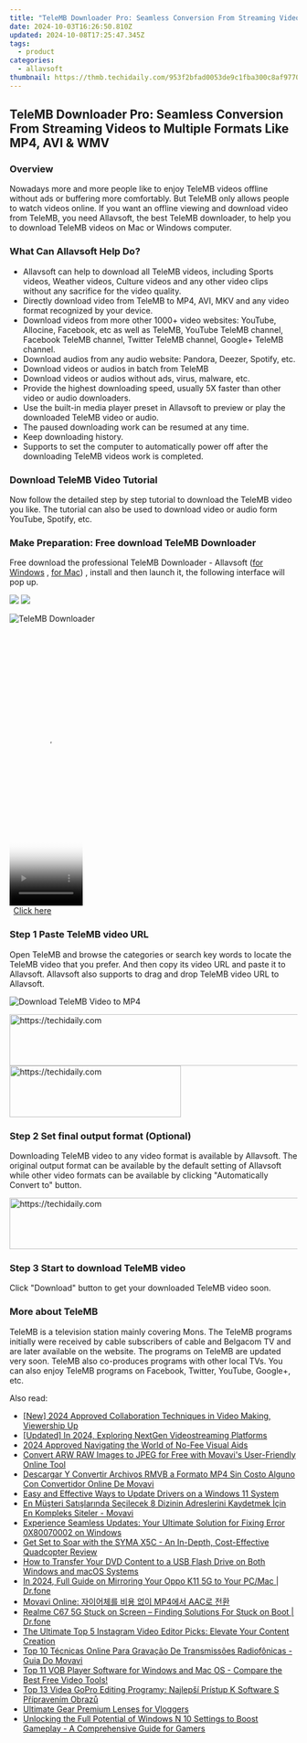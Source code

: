 ```yaml
---
title: "TeleMB Downloader Pro: Seamless Conversion From Streaming Videos to Multiple Formats Like MP4, AVI & WMV"
date: 2024-10-03T16:26:50.810Z
updated: 2024-10-08T17:25:47.345Z
tags:
  - product
categories:
  - allavsoft
thumbnail: https://thmb.techidaily.com/953f2bfad0053de9c1fba300c8af977033f308f5e7891f6b783242dd563fe50d.jpg
---
```


## TeleMB Downloader Pro: Seamless Conversion From Streaming Videos to Multiple Formats Like MP4, AVI & WMV

### Overview

Nowadays more and more people like to enjoy TeleMB videos offline without ads or buffering more comfortably. But TeleMB only allows people to watch videos online. If you want an offline viewing and download video from TeleMB, you need Allavsoft, the best TeleMB downloader, to help you to download TeleMB videos on Mac or Windows computer.

### What Can Allavsoft Help Do?

* Allavsoft can help to download all TeleMB videos, including Sports videos, Weather videos, Culture videos and any other video clips without any sacrifice for the video quality.
* Directly download video from TeleMB to MP4, AVI, MKV and any video format recognized by your device.
* Download videos from more other 1000+ video websites: YouTube, Allocine, Facebook, etc as well as TeleMB, YouTube TeleMB channel, Facebook TeleMB channel, Twitter TeleMB channel, Google+ TeleMB channel.
* Download audios from any audio website: Pandora, Deezer, Spotify, etc.
* Download videos or audios in batch from TeleMB
* Download videos or audios without ads, virus, malware, etc.
* Provide the highest downloading speed, usually 5X faster than other video or audio downloaders.
* Use the built-in media player preset in Allavsoft to preview or play the downloaded TeleMB video or audio.
* The paused downloading work can be resumed at any time.
* Keep downloading history.
* Supports to set the computer to automatically power off after the downloading TeleMB videos work is completed.

### Download TeleMB Video Tutorial

Now follow the detailed step by step tutorial to download the TeleMB video you like. The tutorial can also be used to download video or audio form YouTube, Spotify, etc.

### Make Preparation: Free download TeleMB Downloader

Free download the professional TeleMB Downloader - Allavsoft ([for Windows](https://tools.techidaily.com/allavsoft/products/) , [for Mac](https://tools.techidaily.com/allavsoft/products/)) , install and then launch it, the following interface will pop up.

[![](https://www.allavsoft.com/how-to/../images/how-to/free-download-win.jpg)](https://tools.techidaily.com/allavsoft/products/) [![](https://www.allavsoft.com/how-to/../images/how-to/free-download-mac.jpg)](https://tools.techidaily.com/allavsoft/products/)

![TeleMB Downloader](https://www.allavsoft.com/how-to/../images/allavsoft/screen-shot-600.jpg)

<!-- affiliate ads begin -->
<span id="1977006">
					<video width="128" height="480" style="cursor:pointer"
           poster="//a.impactradius-go.com/display-clicktoplayimage/1977006.png"
           onclick="if(!this.playClicked){this.play();this.setAttribute('controls',true);this.playClicked=true;}">
	   <source src="//a.impactradius-go.com/display-ad/22993-1977006">
	   <img src="//a.impactradius-go.com/display-clicktoplayimage/1977006.png" style="border: none; height: 100%; width: 100%; object-fit: contain">
	</video>
	<div style="width:80px;text-align:center"><a href="javascript:window.open(decodeURIComponent('https%3A%2F%2Fhomestyler.sjv.io%2Fc%2F5597632%2F1977006%2F22993'), '_blank');void(0);">Click here</a></div>
</span>
<img height="0" width="0" src="https://imp.pxf.io/i/5597632/1977006/22993" style="position:absolute;visibility:hidden;" border="0" />
<!-- affiliate ads end -->

### Step 1 Paste TeleMB video URL

Open TeleMB and browse the categories or search key words to locate the TeleMB video that you prefer. And then copy its video URL and paste it to Allavsoft. Allavsoft also supports to drag and drop TeleMB video URL to Allavsoft.

![Download TeleMB Video to MP4](https://www.allavsoft.com/how-to/../images/how-to/download-rtmp-video/download-rtmp-video.jpg)

<!-- affiliate ads begin -->
<a href="https://appsumo.8odi.net/c/5597632/2082520/7443" target="_top" id="2082520">
  <img src="//a.impactradius-go.com/display-ad/7443-2082520" border="0" alt="https://techidaily.com" width="728" height="90"/>
</a>
<img height="0" width="0" src="https://appsumo.8odi.net/i/5597632/2082520/7443" style="position:absolute;visibility:hidden;" border="0" />
<!-- affiliate ads end -->

<!-- affiliate ads begin -->
<a href="https://laganoo.pxf.io/c/5597632/1484945/16446" target="_top" id="1484945">
  <img src="//a.impactradius-go.com/display-ad/16446-1484945" border="0" alt="https://techidaily.com" width="300" height="90"/>
</a>
<img height="0" width="0" src="https://laganoo.pxf.io/i/5597632/1484945/16446" style="position:absolute;visibility:hidden;" border="0" />
<!-- affiliate ads end -->

### Step 2 Set final output format (Optional)

Downloading TeleMB video to any video format is available by Allavsoft. The original output format can be available by the default setting of Allavsoft while other video formats can be available by clicking "Automatically Convert to" button.

<!-- affiliate ads begin -->
<a href="https://appsumo.8odi.net/c/5597632/2068407/7443" target="_top" id="2068407">
  <img src="//a.impactradius-go.com/display-ad/7443-2068407" border="0" alt="https://techidaily.com" width="728" height="90"/>
</a>
<img height="0" width="0" src="https://appsumo.8odi.net/i/5597632/2068407/7443" style="position:absolute;visibility:hidden;" border="0" />
<!-- affiliate ads end -->

### Step 3 Start to download TeleMB video

Click "Download" button to get your downloaded TeleMB video soon.

### More about TeleMB

TeleMB is a television station mainly covering Mons. The TeleMB programs initially were received by cable subscribers of cable and Belgacom TV and are later available on the website. The programs on TeleMB are updated very soon. TeleMB also co-produces programs with other local TVs. You can also enjoy TeleMB programs on Facebook, Twitter, YouTube, Google+, etc.

<ins class="adsbygoogle"
     style="display:block"
     data-ad-format="autorelaxed"
     data-ad-client="ca-pub-7571918770474297"
     data-ad-slot="1223367746"></ins>

<ins class="adsbygoogle"
     style="display:block"
     data-ad-client="ca-pub-7571918770474297"
     data-ad-slot="8358498916"
     data-ad-format="auto"
     data-full-width-responsive="true"></ins>

<span class="atpl-alsoreadstyle">Also read:</span>
<div><ul>
<li><a href="https://youtube-lab.techidaily.com/024-approved-collaboration-techniques-in-video-making-viewership-up/"><u>[New] 2024 Approved Collaboration Techniques in Video Making, Viewership Up</u></a></li>
<li><a href="https://facebook-video-share.techidaily.com/updated-in-2024-exploring-nextgen-videostreaming-platforms/"><u>[Updated] In 2024, Exploring NextGen Videostreaming Platforms</u></a></li>
<li><a href="https://extra-support.techidaily.com/2024-approved-navigating-the-world-of-no-fee-visual-aids/"><u>2024 Approved Navigating the World of No-Fee Visual Aids</u></a></li>
<li><a href="https://win-workspace.techidaily.com/convert-arw-raw-images-to-jpeg-for-free-with-movavis-user-friendly-online-tool/"><u>Convert ARW RAW Images to JPEG for Free with Movavi's User-Friendly Online Tool</u></a></li>
<li><a href="https://win-workspace.techidaily.com/descargar-y-convertir-archivos-rmvb-a-formato-mp4-sin-costo-alguno-con-convertidor-online-de-movavi/"><u>Descargar Y Convertir Archivos RMVB a Formato MP4 Sin Costo Alguno Con Convertidor Online De Movavi</u></a></li>
<li><a href="https://win-forum.techidaily.com/easy-and-effective-ways-to-update-drivers-on-a-windows-11-system/"><u>Easy and Effective Ways to Update Drivers on a Windows 11 System</u></a></li>
<li><a href="https://win-workspace.techidaily.com/en-musteri-satislarinda-secilecek-8-dizinin-adreslerini-kaydetmek-icin-en-kompleks-siteler-movavi/"><u>En Müşteri Satışlarında Seçilecek 8 Dizinin Adreslerini Kaydetmek İçin En Kompleks Siteler - Movavi</u></a></li>
<li><a href="https://common-error.techidaily.com/experience-seamless-updates-your-ultimate-solution-for-fixing-error-0x80070002-on-windows/"><u>Experience Seamless Updates: Your Ultimate Solution for Fixing Error 0X80070002 on Windows</u></a></li>
<li><a href="https://buynow-tips.techidaily.com/get-set-to-soar-with-the-syma-x5c-an-in-depth-cost-effective-quadcopter-review/"><u>Get Set to Soar with the SYMA X5C - An In-Depth, Cost-Effective Quadcopter Review</u></a></li>
<li><a href="https://some-guidance.techidaily.com/how-to-transfer-your-dvd-content-to-a-usb-flash-drive-on-both-windows-and-macos-systems/"><u>How to Transfer Your DVD Content to a USB Flash Drive on Both Windows and macOS Systems</u></a></li>
<li><a href="https://screen-mirror.techidaily.com/in-2024-full-guide-on-mirroring-your-oppo-k11-5g-to-your-pcmac-drfone-by-drfone-android/"><u>In 2024, Full Guide on Mirroring Your Oppo K11 5G to Your PC/Mac | Dr.fone</u></a></li>
<li><a href="https://win-workspace.techidaily.com/movavi-online-mp4-aac/"><u>Movavi Online: 자이어체를 비용 없이 MP4에서 AAC로 전환</u></a></li>
<li><a href="https://fix-guide.techidaily.com/realme-c67-5g-stuck-on-screen-finding-solutions-for-stuck-on-boot-drfone-by-drfone-fix-android-problems-fix-android-problems/"><u>Realme C67 5G Stuck on Screen – Finding Solutions For Stuck on Boot | Dr.fone</u></a></li>
<li><a href="https://win-workspace.techidaily.com/the-ultimate-top-5-instagram-video-editor-picks-elevate-your-content-creation/"><u>The Ultimate Top 5 Instagram Video Editor Picks: Elevate Your Content Creation</u></a></li>
<li><a href="https://win-workspace.techidaily.com/top-10-tecnicas-online-para-gravacao-de-transmissoes-radiofonicas-guia-do-movavi/"><u>Top 10 Técnicas Online Para Gravação De Transmissões Radiofônicas - Guia Do Movavi</u></a></li>
<li><a href="https://win-workspace.techidaily.com/top-11-vob-player-software-for-windows-and-mac-os-compare-the-best-free-video-tools/"><u>Top 11 VOB Player Software for Windows and Mac OS - Compare the Best Free Video Tools!</u></a></li>
<li><a href="https://win-workspace.techidaily.com/top-13-videa-gopro-editing-programy-najlepsi-pristup-k-software-s-pripravenim-obrazu/"><u>Top 13 Videa GoPro Editing Programy: Najlepší Prístup K Software S Přípravením Obrazů</u></a></li>
<li><a href="https://youtube-blog.techidaily.com/ate-gear-premium-lenses-for-vloggers/"><u>Ultimate Gear Premium Lenses for Vloggers</u></a></li>
<li><a href="https://win-workspace.techidaily.com/unlocking-the-full-potential-of-windows-n-10-settings-to-boost-gameplay-a-comprehensive-guide-for-gamers/"><u>Unlocking the Full Potential of Windows N 10 Settings to Boost Gameplay - A Comprehensive Guide for Gamers</u></a></li>
</ul></div>

